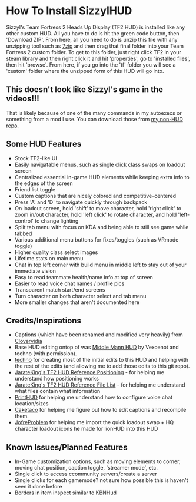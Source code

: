 # How To Install SizzylHUD

Sizzyl's Team Fortress 2 Heads Up Display (TF2 HUD) is installed like any other custom HUD. All you have to do is hit the green code button, then 'Download ZIP'. From here, all you need to do is unzip this file with any unzipping tool such as [7zip](https://www.7-zip.org/) and then drag that final folder into your Team Fortress 2 custom folder. To get to this folder, just right click TF2 in your steam library and then right click it and hit 'properties', go to 'installed files', then hit 'browse'. From here, if you go into the 'tf' folder you will see a 'custom' folder where the unzipped form of this HUD will go into.

## This doesn't look like Sizzyl's game in the videos!!!

That is likely because of one of the many commands in my autoexecs or something from a mod I use. You can download those from [my non-HUD repo](https://github.com/Sizzyl/SizzylTF2).

## Some HUD Features

- Stock TF2-like UI
- Easily navigatable menus, such as single click class swaps on loadout screen
- Centralized essential in-game HUD elements while keeping extra info to the edges of the screen
- Friend list toggle
- Custom captions that are nicely colored and competitive-centered
- Press 'A' and 'D' to navigate quickly through backpack
- On loadout screen, hold 'shift' to move character, hold 'right click' to zoom in/out character, hold 'left click' to rotate character, and hold 'left-control' to change lighting
- Split tab menu with focus on KDA and being able to still see game while tabbed
- Various additional menu buttons for fixes/toggles (such as VRmode toggle)
- Higher quality class select images
- Lifetime stats on main menu
- Chat in top left corner with build menu in middle left to stay out of your immediate vision
- Easy to read teammate health/name info at top of screen
- Easier to read voice chat names / profile pics
- Transparent match start/end screens
- Turn character on both character select and tab menu
- More smaller changes that aren't documented here

## Credits/Inspirations

- Captions (which have been renamed and modified very heavily) from [Clovervidia](https://github.com/clovervidia/clovervidias-captions)
- Base HUD editing ontop of was [Middle Mann HUD](https://github.com/Vexcenot/-Middle-Mann) by Vexcenot and techno (with permission).
- [techno](https://github.com/tekunotri/) for creating most of the initial edits to this HUD and helping with the rest of the edits (and allowing me to add those edits to this git repo).
- [JarateKing's TF2 HUD Reference Positioning](https://github.com/JarateKing/TF2-Hud-Reference/blob/master/1-APPENDIX/Positioning.md) - for helping me understand how positioning works
- [JarateKing's TF2 HUD Reference File List](https://github.com/JarateKing/TF2-Hud-Reference/blob/master/2-LISTS/Filelist.md) - for helping me understand what files contain what information
- [PrintHUD](https://gamebanana.com/mods/498988) for helping me understand how to configure voice chat location/sizes
- [Caketaco](https://steamcommunity.com/id/Caketaco/) for helping me figure out how to edit captions and recompile them.
- [JofreProblem](https://github.com/Jofre-Problem/lionHUD) for helping me import the quick loadout swap + HQ character loadout icons he made for lionHUD into this HUD

## Known Issues/Planned Features

- In-Game customization options, such as moving elements to corner, moving chat position, caption toggle, 'streamer mode', etc.
- Single click to access ccommunity servers/create a server
- Single clicks for each gamemode? not sure how possible this is haven't seen it done before
- Borders in item inspect similar to KBNHud
